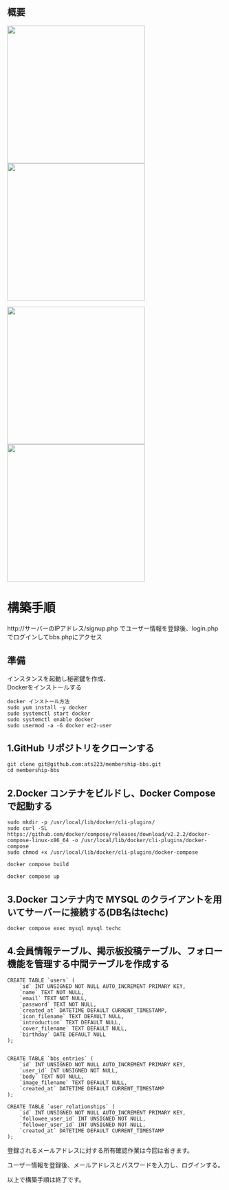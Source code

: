 ## 概要
<img src="https://user-images.githubusercontent.com/83529682/215229590-168d5fe2-d810-4e28-b8b7-7121b5ea11f0.png" width="320px"> <img src="https://user-images.githubusercontent.com/83529682/215229599-67b28c45-72f3-4864-ac22-893c32a05b69.png" width="320px"> 

<img src="https://user-images.githubusercontent.com/83529682/215229614-e3d3729d-59c8-459f-83c8-650149ff1544.png" width="320px"> <img src="https://user-images.githubusercontent.com/83529682/215229620-ffb9c993-404d-4b5a-857e-36103955ee8d.png" width="320px"> 


# 構築手順

http://サーバーのIPアドレス/signup.php でユーザー情報を登録後、login.php でログインしてbbs.phpにアクセス

## 準備
インスタンスを起動し秘密鍵を作成、<br>
Dockerをインストールする
```
docker インストール方法
sudo yum install -y docker
sudo systemctl start docker
sudo systemctl enable docker
sudo usermod -a -G docker ec2-user

```



## 1.GitHub リポジトリをクローンする

```
git clone git@github.com:ats223/membership-bbs.git
cd membership-bbs
```

## 2.Docker コンテナをビルドし、Docker Composeで起動する

```
sudo mkdir -p /usr/local/lib/docker/cli-plugins/
sudo curl -SL https://github.com/docker/compose/releases/download/v2.2.2/docker-compose-linux-x86_64 -o /usr/local/lib/docker/cli-plugins/docker-compose
sudo chmod +x /usr/local/lib/docker/cli-plugins/docker-compose

docker compose build

docker compose up
```

## 3.Docker コンテナ内で MYSQL のクライアントを用いてサーバーに接続する(DB名はtechc)

```
docker compose exec mysql mysql techc
```

## 4.会員情報テーブル、掲示板投稿テーブル、フォロー機能を管理する中間テーブルを作成する
```
CREATE TABLE `users` (
    `id` INT UNSIGNED NOT NULL AUTO_INCREMENT PRIMARY KEY,
    `name` TEXT NOT NULL,
    `email` TEXT NOT NULL,
    `password` TEXT NOT NULL,
    `created_at` DATETIME DEFAULT CURRENT_TIMESTAMP,
    `icon_filename` TEXT DEFAULT NULL,
    `introduction` TEXT DEFAULT NULL,
    `cover_filename` TEXT DEFAULT NULL,
    `birthday` DATE DEFAULT NULL
);
```
```

CREATE TABLE `bbs_entries` (
    `id` INT UNSIGNED NOT NULL AUTO_INCREMENT PRIMARY KEY,
    `user_id` INT UNSIGNED NOT NULL,
    `body` TEXT NOT NULL,
    `image_filename` TEXT DEFAULT NULL,
    `created_at` DATETIME DEFAULT CURRENT_TIMESTAMP
);
```

```
CREATE TABLE `user_relationships` (
    `id` INT UNSIGNED NOT NULL AUTO_INCREMENT PRIMARY KEY,
    `followee_user_id` INT UNSIGNED NOT NULL,
    `follower_user_id` INT UNSIGNED NOT NULL,
    `created_at` DATETIME DEFAULT CURRENT_TIMESTAMP
);
```

登録されるメールアドレスに対する所有確認作業は今回は省きます。

ユーザー情報を登録後、メールアドレスとパスワードを入力し、ログインする。

以上で構築手順は終了です。
